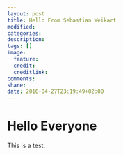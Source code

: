 ```yaml
---
layout: post
title: Hello From Sebastian Weikart
modified:
categories: 
description:
tags: []
image:
  feature:
  credit:
  creditlink:
comments:
share:
date: 2016-04-27T23:19:49+02:00
---
```

# Hello Everyone

This is a test.
